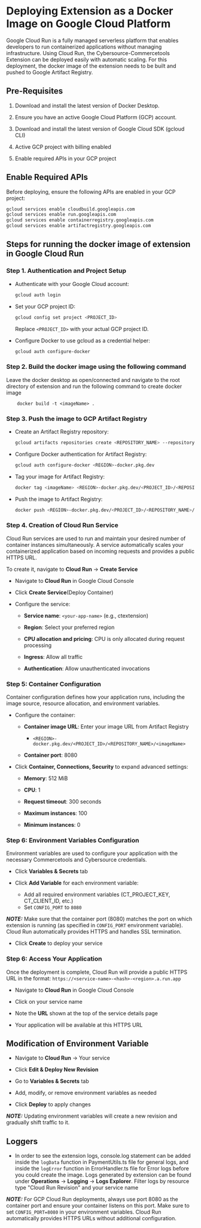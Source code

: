 # Deploying Extension as a Docker Image on Google Cloud Platform

Google Cloud Run is a fully managed serverless platform that enables developers to run containerized applications without managing infrastructure. Using Cloud Run, the Cybersource-Commercetools Extension can be deployed easily with automatic scaling. For this deployment, the docker image of the extension needs to be built and pushed to Google Artifact Registry.

## Pre-Requisites

1. Download and install the latest version of Docker Desktop.

2. Ensure you have an active Google Cloud Platform (GCP) account.

3. Download and install the latest version of Google Cloud SDK (gcloud CLI)

4. Active GCP project with billing enabled

5. Enable required APIs in your GCP project

## Enable Required APIs

Before deploying, ensure the following APIs are enabled in your GCP project:

```bash
gcloud services enable cloudbuild.googleapis.com
gcloud services enable run.googleapis.com
gcloud services enable containerregistry.googleapis.com
gcloud services enable artifactregistry.googleapis.com
```

## Steps for running the docker image of extension in Google Cloud Run

### Step 1. Authentication and Project Setup

- Authenticate with your Google Cloud account:

   ```bash
   gcloud auth login
   ```

- Set your GCP project ID:

   ```bash
   gcloud config set project <PROJECT_ID>
   ```

   Replace `<PROJECT_ID>` with your actual GCP project ID.

- Configure Docker to use gcloud as a credential helper:

   ```bash
   gcloud auth configure-docker

### Step 2. Build the docker image using the following command

Leave the docker desktop as open/connected and navigate to the root directory of extension and run the following command to create docker image

        docker build -t <imageName> .

### Step 3. Push the image to GCP Artifact Registry

- Create an Artifact Registry repository:

   ```bash
   gcloud artifacts repositories create <REPOSITORY_NAME> --repository-format=docker --location=<REGION> --description="Cybersource Commercetools Extension Repository"
   ```

- Configure Docker authentication for Artifact Registry:

   ```bash
   gcloud auth configure-docker <REGION>-docker.pkg.dev
   ```

- Tag your image for Artifact Registry:

   ```bash
   docker tag <imageName> <REGION>-docker.pkg.dev/<PROJECT_ID>/<REPOSITORY_NAME>/<imageName>
   ```

- Push the image to Artifact Registry:

   ```bash
   docker push <REGION>-docker.pkg.dev/<PROJECT_ID>/<REPOSITORY_NAME>/<imageName>
   ```

### Step 4. Creation of Cloud Run Service

Cloud Run services are used to run and maintain your desired number of container instances simultaneously. A service automatically scales your containerized application based on incoming requests and provides a public HTTPS URL.

To create it, navigate to **Cloud Run** → **Create Service**

- Navigate to **Cloud Run** in Google Cloud Console

- Click **Create Service**(Deploy Container)

- Configure the service:

   - **Service name**: `<your-app-name>` (e.g., ctextension)

   - **Region**: Select your preferred region

   - **CPU allocation and pricing**: CPU is only allocated during request processing

   - **Ingress**: Allow all traffic

   - **Authentication**: Allow unauthenticated invocations

### Step 5: Container Configuration

Container configuration defines how your application runs, including the image source, resource allocation, and environment variables.

- Configure the container:

   - **Container image URL**: Enter your image URL from Artifact Registry

     -  `<REGION>-docker.pkg.dev/<PROJECT_ID>/<REPOSITORY_NAME>/<imageName>`

   - **Container port**: 8080

- Click **Container, Connections, Security** to expand advanced settings:

   - **Memory**: 512 MiB

   - **CPU**: 1

   - **Request timeout**: 300 seconds

   - **Maximum instances**: 100

   - **Minimum instances**: 0

### Step 6: Environment Variables Configuration

Environment variables are used to configure your application with the necessary Commercetools and Cybersource credentials.

- Click **Variables & Secrets** tab

- Click **Add Variable** for each environment variable:

   - Add all required environment variables (CT_PROJECT_KEY, CT_CLIENT_ID, etc.)
   - Set `CONFIG_PORT` to `8080`

**_NOTE:_** Make sure that the container port (8080) matches the port on which extension is running (as specified in `CONFIG_PORT` environment variable). Cloud Run automatically provides HTTPS and handles SSL termination.

- Click **Create** to deploy your service

### Step 6: Access Your Application

Once the deployment is complete, Cloud Run will provide a public HTTPS URL in the format:
`https://<service-name>-<hash>-<region>.a.run.app`

- Navigate to **Cloud Run** in Google Cloud Console

- Click on your service name

- Note the **URL** shown at the top of the service details page

- Your application will be available at this HTTPS URL


## Modification of Environment Variable

- Navigate to **Cloud Run** → Your service

- Click **Edit & Deploy New Revision**

- Go to **Variables & Secrets** tab

- Add, modify, or remove environment variables as needed

- Click **Deploy** to apply changes

**_NOTE:_** Updating environment variables will create a new revision and gradually shift traffic to it.

## Loggers

- In order to see the extension logs, console.log statement can be added inside the `logData` function in PaymentUtils.ts file for general logs, and inside the `logError` function in ErrorHandler.ts file for Error logs before you could create the image. Logs generated by extension can be found under **Operations** → **Logging** → **Logs Explorer**. Filter logs by resource type "Cloud Run Revision" and your service name

**_NOTE:_** For GCP Cloud Run deployments, always use port 8080 as the container port and ensure your container listens on this port. Make sure to set `CONFIG_PORT=8080` in your environment variables. Cloud Run automatically provides HTTPS URLs without additional configuration.
